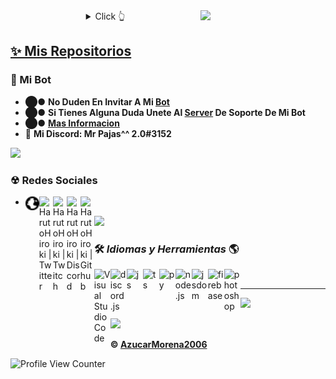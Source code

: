 <img align="right" width="200px" src="https://cdn.discordapp.com/attachments/789607447252828211/821845774043185192/vailecito.gif">

<details>
  <summary align="center">Click 👆</summary>
  <pre>
⇒ "Soy Programador, Modero y Configuro Servers De Discord"
  </pre>
</details>
    
## [✨ Mis Repositorios](https://github.com/HugoMelendez0403?tab=repositories)
### 🤖 Mi Bot
- ⬤● **No Duden En Invitar A Mi [Bot](https://bit.ly/3p1EFri)**
- ⬤● **Si Tienes Alguna Duda Unete Al [Server](https://bit.ly/2SCZMUo) De Soporte De Mi Bot**
- ⬤● **[Mas Informacion](https://github.com/Atomo-Bot/Informacion_Atomo)**
- 💨 **Mi Discord: Mr Pajas^^ 2.0#3152**
<img width="500px" src="https://cdn.discordapp.com/attachments/757469877358297199/760358338809561118/linea-divisoria-imagen-animada-0133.gif"/>

### ☢ Redes Sociales

- [<img align="left" alt="is-really.fun" width="22px" src="https://raw.githubusercontent.com/iconic/open-iconic/master/svg/globe.svg" />][website]
[<img align="left" alt="HarutoHiroki | Twitter" width="22px" src="https://cdn.jsdelivr.net/npm/simple-icons@v3/icons/twitter.svg" />][twitter]
[<img align="left" alt="HarutoHiroki | Twitch" width="22px" src="https://cdn.jsdelivr.net/npm/simple-icons@v3/icons/twitch.svg" />][twitch]
[<img align="left" alt="HarutoHiroki | Discord" width="22px" src="https://cdn.jsdelivr.net/npm/simple-icons@v3/icons/discord.svg"/>][discord]
[<img align="left" alt="HarutoHiroki | Github" width="22px" src="https://cdn.jsdelivr.net/npm/simple-icons@v3/icons/github.svg"/>][github]

<img  width="600px" src="https://cdn.discordapp.com/attachments/717821702180044862/729449197153157160/BARRA.gif"/>

### 🛠 ***Idiomas y Herramientas*** 🌎

<img align="left" alt="Visual Studio Code" width="26px" src="https://i.imgur.com/LwSdAlE.png"/>
<img align="left" alt="discord.js" width="26px" src="https://i.imgur.com/SI1DZf3.png"/>
<img align="left" alt="js" width="26px" src="https://i.imgur.com/3u1wzwE.png"/>
<img align="left" alt="ts" width="26px" src="https://i.imgur.com/vSgFULR.png"/>
<img align="left" alt="py" width="26px" src="https://i.imgur.com/4pIzF9V.png"/>
<img align="left" alt="node.js" width="26px" src="https://i.imgur.com/tYLFZBh.png"/> 
<img align="left" alt="jsdom" width="26px" src="https://imgur.com/znELr8P.png"/> 
<img align="left" alt="firebase" width="26px" src="https://i.imgur.com/1RVXvxS.png"/> 
<img align="left" alt="photoshop" width="26px" src="https://i.imgur.com/OC1RcS5.jpg"/> <br/>

---

[<img src="https://spotify-recently-played-readme.vercel.app/api?user=21mq4525vsrdtybzzjwnad52a">](https://open.spotify.com/user/21mq4525vsrdtybzzjwnad52a)

[<img src="https://github-readme-stats.vercel.app/api?username=HugoMelendez0403&show_icons=true&theme=cobalt&count_private=true">](https://github.com/HugoMelendez0403)

**© [AzucarMorena2006](https://github.com/HugoMelendez0403)**

![Profile View Counter](https://komarev.com/ghpvc/?username=HugoMelendez0403)

[website]: https://Hugomelendez0403.github.io/Perfil/
[twitter]: https://twitter.com/Azucarmorena28
[twitch]: https://www.twitch.tv/mrpajas28
[discord]: https://discord.gg/DKVEnu4TXd
[github]: https://github.com/HugoMelendez0403
